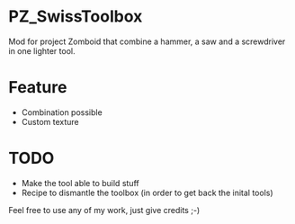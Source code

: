 PZ_SwissToolbox
===============

Mod for project Zomboid that combine a hammer, a saw and a screwdriver in one lighter tool.


Feature
======
- Combination possible
- Custom texture

TODO
====
- Make the tool able to build stuff
- Recipe to dismantle the toolbox (in order to get back the inital tools)


Feel free to use any of my work, just give credits ;-)
